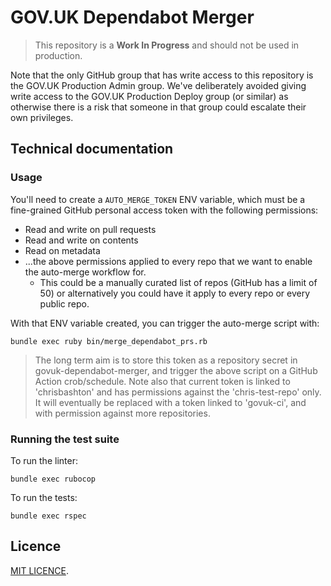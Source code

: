 # GOV.UK Dependabot Merger

> This repository is a **Work In Progress** and should not be used in production.

Note that the only GitHub group that has write access to this repository is the GOV.UK Production Admin group.
We've deliberately avoided giving write access to the GOV.UK Production Deploy group (or similar) as otherwise there is a risk that someone in that group could escalate their own privileges.

## Technical documentation

### Usage

You'll need to create a `AUTO_MERGE_TOKEN` ENV variable, which must be a fine-grained GitHub personal access token with the following permissions:

- Read and write on pull requests
- Read and write on contents
- Read on metadata
- ...the above permissions applied to every repo that we want to enable the auto-merge workflow for.
  - This could be a manually curated list of repos (GitHub has a limit of 50) or alternatively you could have it apply to every repo or every public repo.

With that ENV variable created, you can trigger the auto-merge script with:

```
bundle exec ruby bin/merge_dependabot_prs.rb
```

> The long term aim is to store this token as a repository secret in govuk-dependabot-merger, and trigger the above script on a GitHub Action crob/schedule.
> Note also that current token is linked to 'chrisbashton' and has permissions against the 'chris-test-repo' only. It will eventually be replaced with a token linked to 'govuk-ci', and with permission against more repositories.

### Running the test suite

To run the linter:

```
bundle exec rubocop
```

To run the tests:

```
bundle exec rspec
```

## Licence

[MIT LICENCE](LICENCE).

